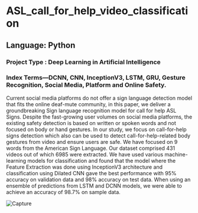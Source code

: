 # ASL_call_for_help_video_classification
## Language: Python 
### Project Type : Deep Learning in Artificial Intelligence 
### Index Terms—DCNN, CNN, InceptionV3, LSTM, GRU, Gesture Recognition, Social Media, Platform and Online Safety.

Current social media platforms do not offer a sign language detection model that fits the online deaf-mute community, in this paper, we deliver a groundbreaking Sign language
recognition model for call for help ASL Signs. Despite the fast-growing user volumes on social media platforms, the existing safety detection is based on written or spoken words and not
focused on body or hand gestures. In our study, we focus on call-for-help signs detection which also can be used to detect call-for-help-related body gestures from video and ensure users are safe.
We have focused on 9 words from the American Sign Language. Our dataset comprised 431 videos out of which 6985 were extracted. We have used various machine-learning
models for classification and found that the model where the Feature Extraction was done using InceptionV3 architecture and classification using Dilated CNN gave the best performance with 95% accuracy on validation data and 98% accuracy on
test data. When using an ensemble of predictions from LSTM and DCNN models, we were able to achieve an accuracy of 98.7% on sample data. 


![Capture](https://github.com/Karincheong/August-2020-WaiLEARN-Female-Employment-Analysis/assets/68969621/2fb500c5-b9bf-4ac6-a124-61b9b70e1786)
